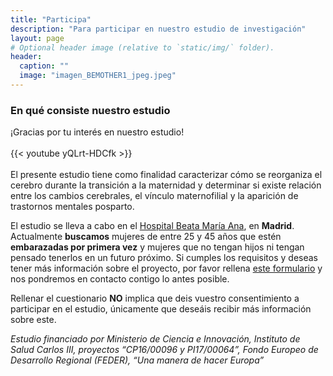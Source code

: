 ```yaml
---
title: "Participa"
description: "Para participar en nuestro estudio de investigación"
layout: page
# Optional header image (relative to `static/img/` folder).
header:
  caption: ""
  image: "imagen_BEMOTHER1_jpeg.jpeg"
---
```


### En qué consiste nuestro estudio

¡Gracias por tu interés en nuestro estudio! 
\
\
{{< youtube yQLrt-HDCfk >}}
\
\
El presente estudio tiene como finalidad caracterizar cómo se reorganiza el cerebro durante la transición a la maternidad y determinar si existe relación entre los cambios cerebrales, el vínculo maternofilial y la aparición de trastornos mentales posparto. 

El estudio se lleva a cabo en el [Hospital Beata María Ana](<https://www.google.com/maps/place/Hospital+Beata+Mar%C3%ADa+Ana/@40.418121,-3.6681229,15z/data=!4m5!3m4!1s0x0:0xcc75276c165a9f7f!8m2!3d40.418121!4d-3.6681229?sa=X&ved=2ahUKEwj7t-SrqeLwAhVk8OAKHTfABIYQ_BIwFXoECEUQBQ&shorturl=1>), en **Madrid**. Actualmente **buscamos** mujeres de entre 25 y 45 años que estén **embarazadas por primera vez** y mujeres que no tengan hijos ni tengan pensado tenerlos en un futuro próximo. Si cumples los requisitos y deseas tener más información sobre el proyecto, por favor rellena [este formulario](<https://forms.office.com/pages/responsepage.aspx?id=KUxRa5EjMUi3dITzXEW_AXbnTZpslIlGrfjJg-Ysz71UMUZXTFBSVlkxVTRIT1o3QUxONEtYMzY3USQlQCN0PWcu>) y nos pondremos en contacto contigo lo antes posible. 

Rellenar el cuestionario **NO** implica que deis vuestro consentimiento a participar en el estudio, únicamente que deseáis recibir más información sobre este.  

*Estudio financiado por Ministerio de Ciencia e Innovación, Instituto de Salud Carlos III, proyectos “CP16/00096 y PI17/00064”, Fondo Europeo de Desarrollo Regional (FEDER), “Una manera de hacer Europa”*
